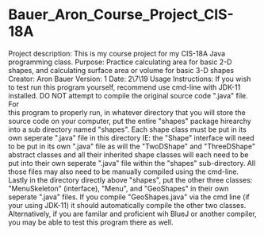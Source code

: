 # Bauer_Aron_Course_Project_CIS-18A


Project description: This is my course project for my CIS-18A Java programming class.
Purpose: Practice calculating area for basic 2-D shapes, and calculating surface area 
	 or volume for basic 3-D shapes
Creator: Aron Bauer
Version: 1
Date: 2\7\19
Usage Instructions: If you wish to test run this program yourself, recommend use cmd-line with JDK-11 
		    installed. DO NOT attempt to compile the original source code ".java" file.  For   
		    this program to properly run, in whatever directory that you will store the source 
		    code on your computer, put the entire "shapes" package hirearchy into a sub
		    directory named "shapes".  Each shape class must be put in its own seperate ".java" 
		    file in this directory IE: the "Shape" interface 
		    will need to be put in its own ".java" file as will the 
		    "TwoDShape" and "ThreeDShape" abstract classes and all their 
		    inherited shape classes will each need to be put into their own seperate ".java" 
		    file within the "shapes" sub-directory.  All those files may also 
		    need to be manually compiled using the cmd-line.  Lastly in the directory
		    directly above "shapes", put the other three classes: "MenuSkeleton" (interface), 
		    "Menu", and "GeoShapes" in their own seperate ".java" files.  If you 
		    compile "GeoShapes.java" via the cmd line (if your using JDK-11) it 
		    should automatically compile the other two classes.  
		    	Alternatively, if you are familar and proficient wih BlueJ or another compiler,
		    you may be able to test this program there as well.
